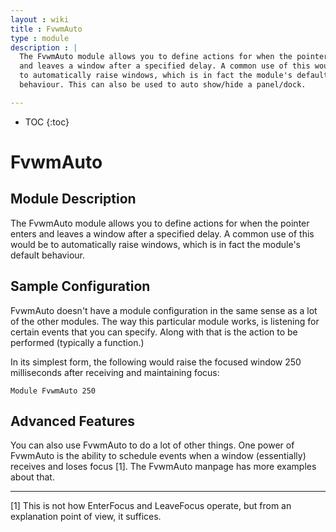 ```yaml
---
layout : wiki
title : FvwmAuto
type : module
description : |
  The FvwmAuto module allows you to define actions for when the pointer enters
  and leaves a window after a specified delay. A common use of this would be
  to automatically raise windows, which is in fact the module's default
  behaviour. This can also be used to auto show/hide a panel/dock.

---
```

* TOC
{:toc}

# FvwmAuto

## Module Description

The FvwmAuto module allows you to define actions for when the pointer enters
and leaves a window after a specified delay. A common use of this would be
to automatically raise windows, which is in fact the module's default
behaviour.

## Sample Configuration

FvwmAuto doesn't have a module configuration in the same sense as a lot of
the other modules.  The way this particular module works, is listening for
certain events that you can specify.  Along with that is the action to be
performed (typically a function.)

In its simplest form, the following would raise the focused window 250
milliseconds after receiving and maintaining focus:


    Module FvwmAuto 250


## Advanced Features

You can also use FvwmAuto to do a lot of other things.  One power of
FvwmAuto is the ability to schedule events when a window (essentially)
receives and loses focus [1].  The FvwmAuto manpage has more examples
about that.

-------
[1] This is not how EnterFocus and LeaveFocus operate, but from an explanation point of view, it suffices.
